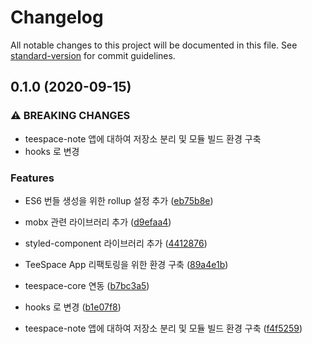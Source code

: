 # Changelog

All notable changes to this project will be documented in this file. See [standard-version](https://github.com/conventional-changelog/standard-version) for commit guidelines.

## 0.1.0 (2020-09-15)


### ⚠ BREAKING CHANGES

* teespace-note 앱에 대하여 저장소 분리 및 모듈 빌드 환경 구축
* hooks 로 변경

### Features

* ES6 번들 생성을 위한 rollup 설정 추가 ([eb75b8e](https://192.168.158.12///commit/eb75b8e3270b2ff71ec40435d8f397f5a5df2b95))
* mobx 관련 라이브러리 추가 ([d9efaa4](https://192.168.158.12///commit/d9efaa4c724bdb8f2cd93b634eeeafc01b3b2036))
* styled-component 라이브러리 추가 ([4412876](https://192.168.158.12///commit/4412876575f644ce1037073817a6eb4f9e9962c7))
* TeeSpace App 리팩토링을 위한 환경 구축 ([89a4e1b](https://192.168.158.12///commit/89a4e1ba81fed8ccc2dec88b2293305cc109449e))
* teespace-core 연동 ([b7bc3a5](https://192.168.158.12///commit/b7bc3a549b0bab6bc275a30e7575fa0a0b5ea430))


* hooks 로 변경 ([b1e07f8](https://192.168.158.12///commit/b1e07f8a10915b0a57e6dffedbfade448746bcf7))
* teespace-note 앱에 대하여 저장소 분리 및 모듈 빌드 환경 구축 ([f4f5259](https://192.168.158.12///commit/f4f52591e4956d595b8444c67a8a808ba3b931d7))
